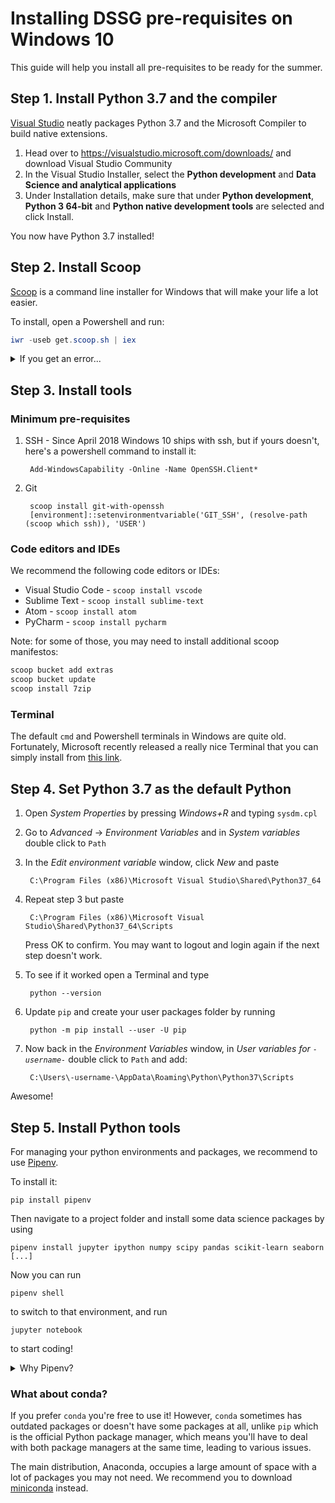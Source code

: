 # Installing DSSG pre-requisites on Windows 10

This guide will help you install all pre-requisites to be ready for the summer.

## Step 1. Install Python 3.7 and the compiler

[Visual Studio](https://visualstudio.microsoft.com/downloads/) neatly packages Python 3.7 and the Microsoft Compiler to build native extensions.

1. Head over to https://visualstudio.microsoft.com/downloads/ and download Visual Studio Community
2. In the Visual Studio Installer, select the **Python development** and **Data Science and analytical applications**
3. Under Installation details, make sure that under **Python development**, **Python 3 64-bit** and **Python native development tools** are selected and click Install.

You now have Python 3.7 installed!

## Step 2. Install Scoop

[Scoop](https://scoop.sh/) is a command line installer for Windows that will make your life a lot easier.

To install, open a Powershell and run:

```powershell
iwr -useb get.scoop.sh | iex
```

<details>
<summary>If you get an error...</summary>

Note: if you get an error you might need to change the execution policy (i.e. enable Powershell) with

```powershell
Set-ExecutionPolicy RemoteSigned -scope CurrentUser
```

</details>

## Step 3. Install tools

### Minimum pre-requisites

1. SSH - Since April 2018 Windows 10 ships with ssh, but if yours doesn't, here's a powershell command to install it:

        Add-WindowsCapability -Online -Name OpenSSH.Client*

2. Git

        scoop install git-with-openssh
        [environment]::setenvironmentvariable('GIT_SSH', (resolve-path (scoop which ssh)), 'USER')


### Code editors and IDEs

We recommend the following code editors or IDEs:

* Visual Studio Code - `scoop install vscode`
* Sublime Text - `scoop install sublime-text`
* Atom - `scoop install atom`
* PyCharm - `scoop install pycharm`

Note: for some of those, you may need to install additional scoop manifestos:
```powershell
scoop bucket add extras
scoop bucket update
scoop install 7zip
```

### Terminal

The default `cmd` and Powershell terminals in Windows are quite old. Fortunately, Microsoft recently released a really nice Terminal that you can simply install from [this link](https://www.microsoft.com/store/productId/9N0DX20HK701).

## Step 4. Set Python 3.7 as the default Python

1. Open *System Properties* by pressing *Windows+R* and typing `sysdm.cpl`
2. Go to *Advanced* -> *Environment Variables* and in *System variables* double click to `Path`
3. In the *Edit environment variable* window, click *New* and paste

        C:\Program Files (x86)\Microsoft Visual Studio\Shared\Python37_64

4. Repeat step 3 but paste

        C:\Program Files (x86)\Microsoft Visual Studio\Shared\Python37_64\Scripts

    Press OK to confirm. You may want to logout and login again if the next step doesn't work.

5. To see if it worked open a Terminal and type

        python --version

6. Update `pip` and create your user packages folder by running

        python -m pip install --user -U pip

7. Now back in the *Environment Variables* window, in *User variables for `-username-`* double click to `Path` and add:

        C:\Users\-username-\AppData\Roaming\Python\Python37\Scripts

Awesome!

## Step 5. Install Python tools

For managing your python environments and packages, we recommend to use [Pipenv][pipenv].

To install it:

    pip install pipenv

Then navigate to a project folder and install some data science packages by using

    pipenv install jupyter ipython numpy scipy pandas scikit-learn seaborn [...]

Now you can run

    pipenv shell

to switch to that environment, and run

    jupyter notebook

to start coding!

<details>
<summary>Why Pipenv?</summary>

Pipenv is a tool that aims to bring the best of all packaging worlds (bundler, composer, npm, cargo, yarn, etc.) to the Python world.

It automatically creates and manages a virtualenv for your projects, as well as adds/removes packages from your Pipfile as you install/uninstall packages. It also generates the ever-important `Pipfile.lock`, which is used to produce deterministic builds.

The problems that Pipenv seeks to solve are multi-faceted:

* You no longer need to use `pip` and `virtualenv` separately. They work together.
* Managing a `requirements.txt` file can be problematic, so Pipenv uses `Pipfile` and `Pipfile.lock` to separate abstract dependency declarations from the last tested combination.
* Hashes are used everywhere, always. Security. Automatically expose security vulnerabilities.
* Strongly encourage the use of the latest versions of dependencies to minimize security risks arising from outdated components.
* Give you insight into your dependency graph (e.g. `$ pipenv graph`).
* Streamline development workflow by loading `.env` files.

</details>

### What about conda?

If you prefer `conda` you're free to use it! However, `conda` sometimes has outdated packages or doesn't have some packages at all, unlike `pip` which is the official Python package manager, which means you'll have to deal with both package managers at the same time, leading to various issues.

The main distribution, Anaconda, occupies a large amount of space with a lot of packages you may not need. We recommend you to download [miniconda](https://docs.conda.io/en/latest/miniconda.html) instead.


[pipenv]: https://pipenv.pypa.io/en/latest/
